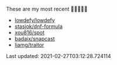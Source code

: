 These are my most recent 🌟🌟🌟🌟🌟

* [lowdefy/lowdefy](https://github.com/lowdefy/lowdefy)
* [stasjok/dnf-formula](https://github.com/stasjok/dnf-formula)
* [xou816/spot](https://github.com/xou816/spot)
* [badaix/snapcast](https://github.com/badaix/snapcast)
* [liamg/traitor](https://github.com/liamg/traitor)

Last updated: 2021-02-27T03:12:28.724114
